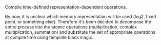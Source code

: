 Compile time-defined representation-dependent operations.

By now, it is unclear which memory representation will be used (log2, fixed point, or something
else). Therefore it's been decided to decompose the entire process into the atomic operations
(multiplication, complex multiplication, summation) and substitute the set of appropriate operations at 
compile time using template black magic.

